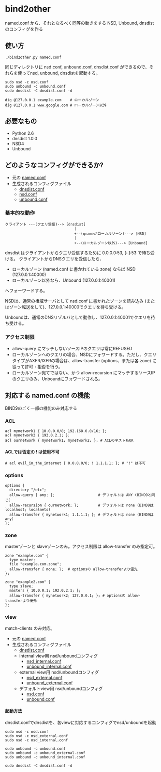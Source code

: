 # bind2other

named.conf から、それとなるべく同等の動きをする NSD, Unbound, dnsdist のコンフィグを作る

## 使い方

```
./bind2other.py named.conf
```

同じディレクトリに nsd.conf, unbound.conf, dnsdist.conf ができるので、それらを使ってnsd, unbound, dnsdistを起動する。

```
sudo nsd -c nsd.conf
sudo unbound -c unbound.conf
sudo dnsdist -C dnsdist.conf -d

dig @127.0.0.1 example.com    # ローカルゾーン
dig @127.0.0.1 www.google.com # ローカルゾーン以外
```

## 必要なもの
  - Python 2.6
  - dnsdist 1.0.0
  - NSD4
  - Unbound

## どのようなコンフィグができるか?

  - 元の [named.conf](https://github.com/hdais/bind2other/blob/master/example/named.conf)
  - 生成されるコンフィグファイル
    - [dnsdist.conf](https://github.com/hdais/bind2other/blob/master/example/dnsdist.conf)
    - [nsd.conf](https://github.com/hdais/bind2other/blob/master/example/nsd.conf)
    - [unbound.conf](https://github.com/hdais/bind2other/blob/master/example/unbound.conf)
  

### 基本的な動作

```
クライアント ---(クエリ受信)--> [dnsdist]
                                |
                                +--(qnameがローカルゾーン)---> [NSD]
                                |
                                +--(ローカルゾーン以外)---> [Unbound]
```

dnsdist はクライアントからクエリ受信するために 0.0.0.0:53, [::]:53 で待ち受ける。
クライアントからDNSクエリを受信したら、

  - ローカルゾーン (named.conf に書かれている zone) ならば NSD (127.0.0.1:40000)
  - ローカルゾーン以外なら、Unbound (127.0.0.1:40001)

へフォーワードする。

NSDは、通常の権威サーバとして nsd.conf に書かれたゾーンを読み込み (またはゾーン転送をして)、127.0.0.1:40000でクエリを待ち受ける。

Unboundは、通常のDNSリゾルバとして動作し、127.0.0.1:40001でクエリを待ち受ける。

### アクセス制限

  - allow-query にマッチしないソースIPのクエリは常にREFUSED
  - ローカルゾーンへのクエリの場合、NSDにフォワードする。ただし、クエリタイプがAXFR/IXFRの場合は、allow-transfer (options、または各 zone) に従って許可・拒否を行う。
  - ローカルソーン宛てではない、かつ allow-recursion にマッチするソースIPのクエリのみ、Unboundにフォワードされる。
  
## 対応する named.conf の機能

BIND9のごく一部の機能のみ対応する

### ACL
```
acl mynetwork1 { 10.0.0.0/8; 192.168.0.0/16; };
acl mynetwork2 { 192.0.2.1; };
acl ournetwork { mynetwork1; mynetwork2; }; # ACLのネストもOK
```
#### ACLでは否定の ! は使用不可
```
# acl evil_in_the_internet { 0.0.0.0/0; ! 1.1.1.1; }; # "!" は不可
```

### options
```
options {
  directory "/etc";
  allow-query { any; };                    # デフォルトは ANY (BIND9と同じ) 
  allow-recursion { ournetwork; };         # デフォルトは none (BIND9は localhost; localnets) 
  allow-transfer { mynetwork1; 1.1.1.1; }; # デフォルトは none (BIND9は any)
};
```

### zone

masterゾーンと slaveゾーンのみ。アクセス制限は allow-transfer のみ指定可。
```
zone "example.com" {
  type master;
  file "example.com.zone";
  allow-transfer { none; };  # optionsの allow-transferより優先
};

zone "example2.com" {
  type slave;
  masters { 10.0.0.1; 192.0.2.1; };
  allow-transfer { mynetwork2; 127.0.0.1; }; # optionsの allow-transferより優先
};
```

### view

match-clients のみ対応。

  - 元の [named.conf](https://github.com/hdais/bind2other/blob/master/example/view/named.conf)
  - 生成されるコンフィグファイル
    - [dnsdist.conf](https://github.com/hdais/bind2other/blob/master/example/view/dnsdist.conf)
    - internal view用 nsd/unboundコンフィグ
      - [nsd_internal.conf](https://github.com/hdais/bind2other/blob/master/example/view/nsd_internal.conf)
      - [unbound_internal.conf](https://github.com/hdais/bind2other/blob/master/example/view/unbound_internal.conf)
    - external view用 nsd/unboundコンフィグ
      - [nsd_external.conf](https://github.com/hdais/bind2other/blob/master/example/view/nsd_external.conf)
      - [unbound_external.conf](https://github.com/hdais/bind2other/blob/master/example/view/unbound_external.conf)
    - デフォルトview用 nsd/unboundコンフィグ　
      - [nsd.conf](https://github.com/hdais/bind2other/blob/master/example/view/nsd.conf)
      - [unbound.conf](https://github.com/hdais/bind2other/blob/master/example/view/unbound.conf)

#### 起動方法
dnsdist.confでdnsdistを、各viewに対応するコンフィグでnsd/unboundを起動

```
sudo nsd -c nsd.conf
sudo nsd -c nsd_external.conf
sudo nsd -c nsd_internal.conf

sudo unbound -c unbound.conf
sudo unbound -c unbound_external.conf
sudo unbound -c unbound_internal.conf

sudo dnsdist -C dnsdist.conf -d
```
